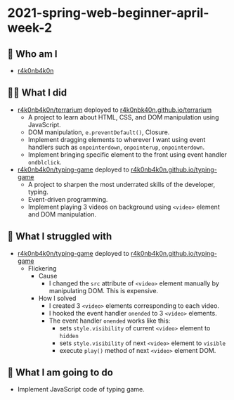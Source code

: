 # 2021-spring-web-beginner-april-week-2

## 🙋 Who am I

- [r4k0nb4k0n](https://github.com/r4k0nb4k0n)

## 🧑‍💻  What I did

- [r4k0nb4k0n/terrarium](https://github.com/r4k0nb4k0n/terrarium) deployed to [r4k0nbk40n.github.io/terrarium](https://r4k0nb4k0n.github.io/terrarium)
  - A project to learn about HTML, CSS, and DOM manipulation using JavaScript.
  - DOM manipulation, `e.preventDefault()`, Closure.
  - Implement dragging elements to wherever I want using event handlers such as
`onpointerdown`, `onpointerup`, `onpointerdown`.
  - Implement bringing specific element to the front using event handler `ondblclick`.
- [r4k0nb4k0n/typing-game](https://github.com/r4k0nb4k0n/terrarium) deployed to [r4k0nb4k0n.github.io/typing-game](https://r4k0nb4k0n.github.io/typing-game)
  - A project to sharpen the most underrated skills of the developer, typing.
  - Event-driven programming.
  - Implement playing 3 videos on background using `<video>` element and DOM manipulation.

## 🧗 What I struggled with

- [r4k0nb4k0n/typing-game](https://github.com/r4k0nb4k0n/terrarium) deployed to [r4k0nb4k0n.github.io/typing-game](https://r4k0nb4k0n.github.io/typing-game)
  - Flickering
    - Cause
      - I changed the `src` attribute of `<video>` element manually by
manipulating DOM. This is expensive.
    - How I solved
      - I created 3 `<video>` elements corresponding to each video.
      - I hooked the event handler `onended` to 3 `<video>` elements.
      - The event handler `onended` works like this:
        - sets `style.visibility` of current `<video>` element to `hidden`
        - sets `style.visibility` of next `<video>` element to `visible`
        - execute `play()` method of next `<video>` element DOM.

## 🧐  What I am going to do

- Implement JavaScript code of typing game.
